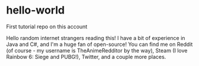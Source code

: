 # hello-world
First tutorial repo on this account

Hello random internet strangers reading this!
I have a bit of experience in Java and C#, and I'm a huge fan of open-source! 
You can find me on Reddit (of course - my username is TheAnimeRedditor by the way), Steam (I love Rainbow 6: Siege and PUBG!), Twitter, and a couple more places. 
